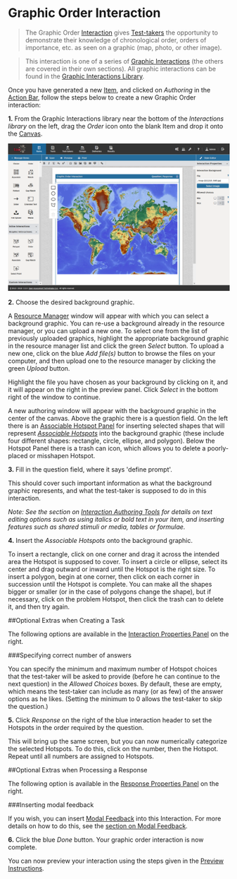 <!--
created_at: 2016-12-15
authors:         
    - "Catherine Pease"
--> 

# Graphic Order Interaction

>The Graphic Order [Interaction](../appendix/glossary.md#interaction) gives [Test-takers](../appendix/glossary.md#test-taker) the opportunity to demonstrate their knowledge of chronological order, orders of importance, etc. as seen on a graphic (map, photo, or other image).

>This interaction is one of a series of [Graphic Interactions](../appendix/glossary.md#graphic-interactions) (the others are covered in their own sections). All graphic interactions can be found in the [Graphic Interactions Library](../appendix/glossary.md#graphic-interactions-library). 


Once you have generated a new [Item](../appendix/glossary.md#item), and clicked on *Authoring* in the [Action Bar](../appendix/glossary.md#action-bar), follow the steps below to create a new Graphic Order interaction:

**1.** From the Graphic Interactions library near the bottom of the *Interactions library* on the left, drag the *Order* icon onto the blank Item and drop it onto the [Canvas](../appendix/glossary.md#canvas).

![Graphic Order Interaction](../resources/backend/items/authoring/done-9.png)

**2.** Choose the desired background graphic.

A [Resource Manager](../appendix/glossary.md#resource-manager) window will appear with which you can select a background graphic. You can re-use a background  already in the resource manager, or you can upload a new one. To select one from the list of previously uploaded graphics, highlight the appropriate background graphic in the resource manager list and click the green *Select* button. To upload a new one, click on the blue *Add file(s)* button to browse the files on your computer, and then upload one to the resource manager by clicking the green *Upload* button.

Highlight the file you have chosen as your background by clicking on it, and it will appear on the right in the preview panel. Click *Select* in the bottom right of the window to continue.

A new authoring window will appear with the background graphic in the center of the canvas. Above the graphic there is a question field. On the left there is an [Associable Hotspot Panel](../appendix/glossary.md#associable-hotspot-panel) for inserting selected shapes that will represent *[Associable Hotspots](../appendix/glossary.md#associable-hotspots)* into the background graphic (these include four different shapes: rectangle, circle, ellipse, and polygon). Below the Hotspot Panel there is a trash can icon, which allows you to delete a poorly-placed or misshapen Hotspot.


**3.** Fill in the question field, where it says 'define prompt'. 

This should cover such important information as what the background graphic represents, and what the test-taker is supposed to do in this interaction. 

*Note: See the section on [Interaction Authoring Tools](../interactions/interaction-authoring-tools.md) for details on text editing options such as using italics or bold text in your item, and inserting features such as shared stimuli or media, tables or formulae.*

**4.** Insert the *Associable Hotspots* onto the background graphic.

To insert a rectangle, click on one corner and drag it across the intended area the Hotspot is supposed to cover. To insert a circle or ellipse, select its center and drag outward or inward until the Hotspot is the right size. To insert a polygon, begin at one corner, then click on each corner in succession until the Hotspot is complete. You can make all the shapes bigger or smaller (or in the case of polygons change the shape), but if necessary, click on the problem Hotspot, then click the trash can to delete it, and then try again.

<aside class="optional-extras">
##Optional Extras when Creating a Task

The following options are available in the [Interaction Properties Panel](../appendix/glossary.md#int-prop-panel) on the right.

###Specifying correct number of answers 

You can specify the minimum and maximum number of Hotspot choices that the test-taker will be asked to provide (before he can continue to the next question) in the *Allowed Choices* boxes. By default, these are empty, which means the test-taker can include as many (or as few) of the answer options as he likes. (Setting the minimum to 0 allows the test-taker to skip the question.)
</aside>

**5.** Click *Response* on the right of the blue interaction header to set the Hotspots in the order required by the question.

This will bring up the same screen, but you can now numerically categorize the selected Hotspots. To do this, click on the number, then the Hotspot. Repeat until all numbers are assigned to Hotspots.

<aside class="optional-extras">
##Optional Extras when Processing a Response

The following option is available in the [Response Properties Panel](../appendix/glossary.md#resp-prop-panel) on the right.

###Inserting modal feedback

If you wish, you can insert [Modal Feedback](../appendix/glossary.md#modal-feedback) into this Interaction. For more details on how to do this, see the [section on Modal Feedback](../items/modal-feedback.md). 

</aside>


**6.** Click the blue *Done* button. Your graphic order interaction is now complete.

You can now preview your interaction using the steps given in the [Preview Instructions](../items/preview.md).
